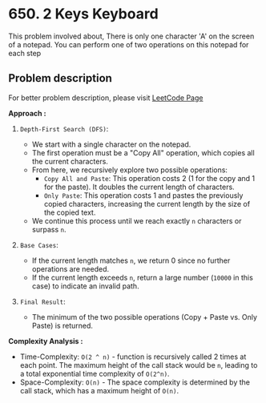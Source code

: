 # 650. 2 Keys Keyboard

This problem involved about, There is only one character 'A' on the screen of a notepad. You can perform one of two operations on this notepad for each step<br/>

## Problem description

For better problem description, please visit [LeetCode Page](https://leetcode.com/problems/2-keys-keyboard/description/)

**Approach :**<br/>

1. `Depth-First Search (DFS)`:

    - We start with a single character on the notepad.
    - The first operation must be a "Copy All" operation, which copies all the current characters.
    - From here, we recursively explore two possible operations:
        - `Copy All and Paste`: This operation costs 2 (1 for the copy and 1 for the paste). It doubles the current length of characters.
        - `Only Paste`: This operation costs 1 and pastes the previously copied characters, increasing the current length by the size of the copied text.
    - We continue this process until we reach exactly `n` characters or surpass `n`.

2. `Base Cases`:

    - If the current length matches `n`, we return 0 since no further operations are needed.
    - If the current length exceeds `n`, return a large number (`10000` in this case) to indicate an invalid path.

3. `Final Result`:
    - The minimum of the two possible operations (Copy + Paste vs. Only Paste) is returned.

**Complexity Analysis :**<br/>

-   Time-Complexity: `O(2 ^ n)` - function is recursively called 2 times at each point. The maximum height of the call stack would be `n`, leading to a total exponential time complexity of `O(2^n)`.
-   Space-Complexity: `O(n)` - The space complexity is determined by the call stack, which has a maximum height of `O(n)`.